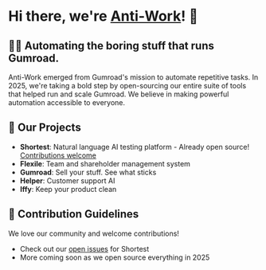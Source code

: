 # Hi there, we're [Anti-Work](https://antiwork.com)! 👋

## 🙋‍♀️ Automating the boring stuff that runs Gumroad.
Anti-Work emerged from Gumroad's mission to automate repetitive tasks. In 2025, we're taking a bold step by open-sourcing our entire suite of tools that helped run and scale Gumroad. We believe in making powerful automation accessible to everyone.

## 🚀 Our Projects
- **Shortest**: Natural language AI testing platform - Already open source! [Contributions welcome](https://github.com/gumroad/shortest)
- **Flexile**: Team and shareholder management system
- **Gumroad**: Sell your stuff. See what sticks
- **Helper**: Customer support AI
- **Iffy**: Keep your product clean

## 🌈 Contribution Guidelines
We love our community and welcome contributions!
- Check out our [open issues](https://github.com/gumroad/shortest/issues) for Shortest
- More coming soon as we open source everything in 2025
